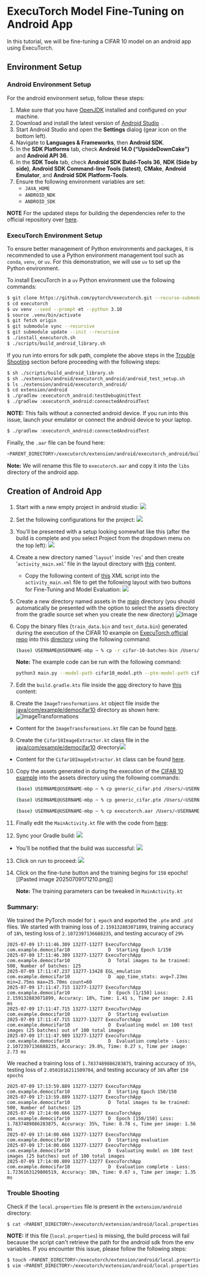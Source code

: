 # ExecuTorch Model Fine-Tuning on Android App

In this tutorial, we will be fine-tuning a CIFAR 10 model on an android app using ExecuTorch.

## Environment Setup

### Android Environment Setup

For the android environment setup, follow these steps:

1. Make sure that you have [OpenJDK](https://openjdk.org/) installed and configured on your machine.
2. Download and install the latest version of [Android Studio](https://developer.android.com/studio/)  .
3. Start Android Studio and open the **Settings** dialog (gear icon on the bottom left).
4. Navigate to **Languages & Frameworks**, then **Android SDK**.
5. In the **SDK Platforms** tab, check **Android 14.0 (“UpsideDownCake”)** and **Android API 36**.
6. In the **SDK Tools** tab, check **Android SDK Build-Tools 36**, **NDK (Side by side)**, **Android SDK Command-line Tools (latest)**, **CMake**, **Android Emulator**, and **Android SDK Platform-Tools**.
7. Ensure the following environment variables are set: 
    - `JAVA_HOME`
    - `ANDROID_NDK`
    - `ANDROID_SDK`

**NOTE** For the updated steps for building the dependencies refer to the official repository over [here](https://github.com/pytorch/executorch/blob/main/extension/android/README.md).

### ExecuTorch Environment Setup

To ensure better management of Python environments and packages, it is recommended to use a Python environment management tool such as `conda`, `venv`, or `uv`. For this demonstration, we will use `uv` to set up the Python environment. 

To install ExecuTorch in a `uv` Python environment use the following commands:

```bash
$ git clone https://github.com/pytorch/executorch.git --recurse-submodules
$ cd executorch
$ uv venv --seed --prompt et --python 3.10
$ source .venv/bin/activate
$ git fetch origin
$ git submodule sync --recursive
$ git submodule update --init --recursive
$ ./install_executorch.sh
$ ./scripts/build_android_library.sh
```

If you run into errors for sdk path, complete the above steps in the [Trouble Shooting](#trouble-shooting) section before proceeding with the following steps:

```bash
$ sh ./scripts/build_android_library.sh
$ sh ./extension/android/executorch_android/android_test_setup.sh
$ ls ./extension/android/executorch_android/
$ cd extension/android
$ ./gradlew :executorch_android:testDebugUnitTest
$ ./gradlew :executorch_android:connectedAndroidTest
```

**NOTE:** This fails without a connected android device. If you run into this issue, launch your emulator or connect the android device to your laptop.

```bash
$ ./gradlew :executorch_android:connectedAndroidTest
```

Finally, the `.aar` file can be found here:

```bash
<PARENT_DIRECTORY>/executorch/extension/android/executorch_android/build/outputs/aar/executorch_android-debug.aar
```

**Note:** We will rename this file to `executorch.aar` and copy it into the `libs` directory of the android app.

## Creation of Android App

1. Start with a new empty project in android studio:
    ![](./images/Pasted%20image%2020250709162820.png)

2. Set the following configurations for the project:
    ![](./images/Pasted%20image%2020250709163001.png)

3. You'll be presented with a setup looking somewhat like this (after the build is complete and you select Project from the dropdown menu on the top left):
    ![](./images/Pasted%20image%2020250709163834.png)

4. Create a new directory named '`layout`' inside '`res`' and then create '`activity_main.xml`' file in the layout directory with [this](./app/src/main/res/layout/activity_main.xml) content.
    - Copy the following content of [this](./app/src/main/res/layout/activity_main.xml) XML script into the `activity_main.xml` file to get the following layout with two buttons for Fine-Tuning and Model Evaluation:
    ![](./images/Pasted%20image%2020250709164234.png)

5. Create a new directory named assets in the [main](./app/src/main) directory (you should automatically be presented with the option to select the assets directory from the gradle source set when you create the new directory) ![Image](./images/Pasted%20image%2020250709164842.png)

6. Copy the binary files (`train_data.bin` and `test_data.bin`) generated during the execution of the CIFAR 10 example on [ExecuTorch official repo](https://github.com/pytorch/executorch/tree/main/extension/training/examples/CIFAR) into this [directory](./app/src/main/assets/cifar-10-batches-bin) using the following command:

    ```bash
    (base) USERNAME@USERNAME-mbp ~ % cp -r cifar-10-batches-bin /Users/<USERNAME>/AndroidStudioProjects/DemoCIFAR10/app/src/main/assets
    ```
    **Note:** The example code can be run with the following command:
    ```bash
    python3 main.py --model-path cifar10_model.pth --pte-model-path cifar10_model_pte_only.pte --split-pte-model-path cifar10_model.pte --save-pt-json cifar10_pt.json --save-et-json cifar10_et.json --ptd-model-dir . --epochs 10 --fine-tune-epochs 50
    ```

7. Edit the `build.gradle.kts` file inside the [app](./app) directory to have [this](./app/build.gradle.kts) content:

8. Create the `ImageTransformations.kt` object file inside the [java/com/example/democifar10](./app/src/main/java/com/example/democifar10/) directory as shown here:
    ![ImageTransformations](./images/Pasted%20image%2020250709165757.png)

- Content for the `ImageTransformations.kt` file can be found [here](app/src/main/java/com/example/democifar10/ImageTransformations.kt).

9. Create the `Cifar10ImageExtractor.kt` class file in the [java/com/example/democifar10](./app/src/main/java/com/example/democifar10) directory![](./images/Pasted%20image%2020250709170006.png)

- Content for the `Cifar10ImageExtractor.kt` class can be found [here](./app/src/main/java/com/example/democifar10/Cifar10ImageExtractor.kt).

10. Copy the assets generated in during the execution of the [CIFAR 10 example](https://github.com/pytorch/executorch/tree/main/extension/training/examples/CIFAR) into the assets directory using the following commands:

    ```bash
    (base) USERNAME@USERNAME-mbp ~ % cp generic_cifar.ptd /Users/<USERNAME>/AndroidStudioProjects/DemoCIFAR10/app/src/main/assets

    (base) USERNAME@USERNAME-mbp ~ % cp generic_cifar.pte /Users/<USERNAME>/AndroidStudioProjects/DemoCIFAR10/app/src/main/assets

    (base) USERNAME@USERNAME-mbp ~ % cp executorch.aar /Users/<USERNAME>/AndroidStudioProjects/DemoCIFAR10/app/libs
    ```

11. Finally edit the `MainActivity.kt` file with the code from [here](./app/src/main/java/com/example/democifar10/MainActivity.kt):

12. Sync your Gradle build: ![](./images/Pasted%20image%2020250709170528.png)


- You'll be notified that the build was successful: ![](./images/Pasted%20image%2020250709171142.png)


13. Click on run to proceed: ![](./images/Pasted%20image%2020250709170837.png)

14. Click on the fine-tune button and the training begins for `150` epochs![[Pasted image 20250709171210.png]]

    **Note:** The training parameters can be tweaked in `MainActivity.kt`

### Summary:

We trained the PyTorch model for `1 epoch` and exported the `.pte` and `.ptd` files. We started with training loss of `2.159132883071899`, training accuracy of `18%`, testing loss of `2.1072397136688235`, and testing accuracy of `29%`

```log
2025-07-09 17:11:46.309 13277-13277 ExecuTorchApp           com.example.democifar10              D  Starting Epoch 1/150
2025-07-09 17:11:46.309 13277-13277 ExecuTorchApp           com.example.democifar10              D  Total images to be trained: 500, Number of batches: 125
2025-07-09 17:11:47.237 13277-13428 EGL_emulation           com.example.democifar10              D  app_time_stats: avg=7.23ms min=2.75ms max=25.70ms count=60
2025-07-09 17:11:47.715 13277-13277 ExecuTorchApp           com.example.democifar10              D  Epoch [1/150] Loss: 2.159132883071899, Accuracy: 18%, Time: 1.41 s, Time per image: 2.81 ms
2025-07-09 17:11:47.715 13277-13277 ExecuTorchApp           com.example.democifar10              D  Starting evaluation
2025-07-09 17:11:47.715 13277-13277 ExecuTorchApp           com.example.democifar10              D  Evaluating model on 100 test images (25 batches) out of 100 total images
2025-07-09 17:11:47.989 13277-13277 ExecuTorchApp           com.example.democifar10              D  Evaluation complete - Loss: 2.1072397136688235, Accuracy: 29.0%, Time: 0.27 s, Time per image: 2.73 ms
```

We reached a training loss of `1.7837489886283875`, training accuracy of `35%`, testing loss of `2.0501016211509704`, and testing accuracy of `38%` after `150 epochs`

```log
2025-07-09 17:13:59.889 13277-13277 ExecuTorchApp           com.example.democifar10              D  Starting Epoch 150/150
2025-07-09 17:13:59.889 13277-13277 ExecuTorchApp           com.example.democifar10              D  Total images to be trained: 500, Number of batches: 125
2025-07-09 17:14:00.666 13277-13277 ExecuTorchApp           com.example.democifar10              D  Epoch [150/150] Loss: 1.7837489886283875, Accuracy: 35%, Time: 0.78 s, Time per image: 1.56 ms
2025-07-09 17:14:00.666 13277-13277 ExecuTorchApp           com.example.democifar10              D  Starting evaluation
2025-07-09 17:14:00.666 13277-13277 ExecuTorchApp           com.example.democifar10              D  Evaluating model on 100 test images (25 batches) out of 100 total images
2025-07-09 17:14:00.809 13277-13277 ExecuTorchApp           com.example.democifar10              D  Evaluation complete - Loss: 1.7236163129806519, Accuracy: 38%, Time: 0.67 s, Time per image: 1.35 ms
```

### Trouble Shooting

Check if the `local.properties` file is present in the `extension/android` directory:

```bash
$ cat <PARENT_DIRECTORY>/executorch/extension/android/local.properties
```

**NOTE:** If this file (`local.properties`) is missing, the build process will fail because the script can't retrieve the path for the android sdk from the env variables. If you encounter this issue, please follow the following steps:

```bash
$ touch <PARENT_DIRECTORY>/executorch/extension/android/local.properties
$ vim <PARENT_DIRECTORY>/executorch/extension/android/local.properties # Add the path to your sdk directory into this file like: sdk.dir=/Users/<USERNAME>/Library/Android/sdk
```
